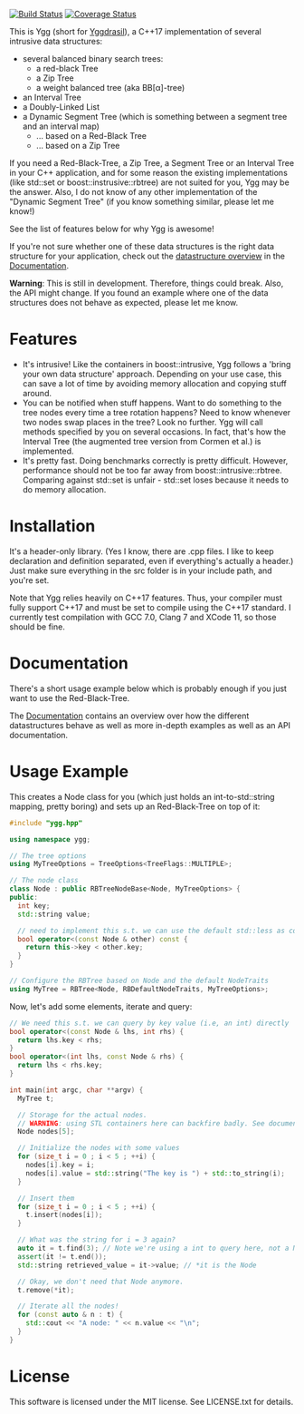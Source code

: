 [![Build Status](https://travis-ci.org/tinloaf/ygg.svg?branch=master)](https://travis-ci.org/tinloaf/ygg) [![Coverage Status](https://coveralls.io/repos/github/tinloaf/ygg/badge.svg?branch=master)](https://coveralls.io/github/tinloaf/ygg?branch=master)

This is Ygg (short for [Yggdrasil](https://en.wikipedia.org/wiki/Yggdrasil)), a C++17
implementation of several intrusive data structures:

* several balanced binary search trees:
  * a red-black Tree
  * a Zip Tree
  * a weight balanced tree (aka BB[α]-tree)
* an Interval Tree
* a Doubly-Linked List
* a Dynamic Segment Tree (which is something between a segment tree and an interval map)
  * ... based on a Red-Black Tree
  * ... based on a Zip Tree

If you need a Red-Black-Tree, a Zip Tree, a Segment Tree or an Interval Tree in your C++
application, and for some reason the existing implementations (like std::set or
boost::instrusive::rbtree) are not suited for you, Ygg may be the answer. Also, I do not know of any
other implementation of the "Dynamic Segment Tree" (if you know something similar, please let me
know!)

See the list of features below for why Ygg is awesome!

If you're not sure whether one of these data structures is the right data structure for your 
application, check out the [datastructure overview](https://tinloaf.github.io/ygg/datastructuresoverview.html) in the [Documentation](https://tinloaf.github.io/ygg/).

**Warning**: This is still in development. Therefore, things could break. Also, the API
might change. If you found an example where one of the data structures does not behave as 
expected, please let me know.

Features
========

* It's intrusive! Like the containers in boost::intrusive, Ygg follows a 'bring your own data structure' approach. Depending on your use case, this can save a lot of time by avoiding memory allocation and copying stuff around.
* You can be notified when stuff happens. Want to do something to the tree nodes every time a tree rotation happens? Need to know whenever two nodes swap places in the tree? Look no further. Ygg will call methods specified by you on several occasions. In fact, that's how the Interval Tree (the augmented tree version from Cormen et al.) is implemented.
* It's pretty fast. Doing benchmarks correctly is pretty difficult. However, performance should not be too far away from boost::intrusive::rbtree. Comparing against std::set is unfair - std::set loses because it needs to do memory allocation.

Installation
============

It's a header-only library. (Yes I know, there are .cpp files. I like to keep declaration and definition separated, even if everything's actually a header.) Just make sure everything in the src folder is in your include path, and you're set.

Note that Ygg relies heavily on C++17 features. Thus, your compiler must fully support C++17 and must be set to compile using the C++17 standard. I currently test compilation with GCC 7.0, Clang 7 and XCode 11, so those should be fine.

Documentation
=============

There's a short usage example below which is probably enough if you just want to use the 
Red-Black-Tree. 

The [Documentation](https://tinloaf.github.io/ygg/) contains an overview over how the different 
datastructures behave as well as more in-depth examples as well as an API documentation.

Usage Example
=============

This creates a Node class for you (which just holds an int-to-std::string mapping, pretty boring) and sets up an Red-Black-Tree on top of it:

```cpp
#include "ygg.hpp"

using namespace ygg;

// The tree options
using MyTreeOptions = TreeOptions<TreeFlags::MULTIPLE>;

// The node class
class Node : public RBTreeNodeBase<Node, MyTreeOptions> {
public:
  int key;
  std::string value;

  // need to implement this s.t. we can use the default std::less as comparator
  bool operator<(const Node & other) const {
    return this->key < other.key;
  }
}

// Configure the RBTree based on Node and the default NodeTraits
using MyTree = RBTree<Node, RBDefaultNodeTraits, MyTreeOptions>;
```

Now, let's add some elements, iterate and query:

```cpp
// We need this s.t. we can query by key value (i.e, an int) directly
bool operator<(const Node & lhs, int rhs) {
  return lhs.key < rhs;
}
bool operator<(int lhs, const Node & rhs) {
  return lhs < rhs.key;
}

int main(int argc, char **argv) {
  MyTree t;

  // Storage for the actual nodes.
  // WARNING: using STL containers here can backfire badly. See documentation for details.
  Node nodes[5];

  // Initialize the nodes with some values
  for (size_t i = 0 ; i < 5 ; ++i) {
    nodes[i].key = i;
    nodes[i].value = std::string("The key is ") + std::to_string(i);
  }

  // Insert them
  for (size_t i = 0 ; i < 5 ; ++i) {
    t.insert(nodes[i]);
  }

  // What was the string for i = 3 again?
  auto it = t.find(3); // Note we're using a int to query here, not a Node
  assert(it != t.end());
  std::string retrieved_value = it->value; // *it is the Node

  // Okay, we don't need that Node anymore.
  t.remove(*it);

  // Iterate all the nodes!
  for (const auto & n : t) {
    std::cout << "A node: " << n.value << "\n";
  }
}
```

License
=======

This software is licensed under the MIT license. See LICENSE.txt for details.
